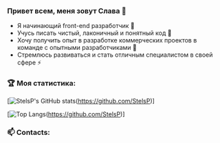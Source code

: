 ### Привет всем, меня зовут Слава 👋

+ Я начинающий front-end разработчик 🔭
+ Учусь писать чистый, лаконичный и понятный код 🌱
+ Хочу получить опыт в разработке коммерческих проектов в команде с опытными разработчиками 👯
+ Стремлюсь развиваться и стать отличным специалистом в своей сфере ⚡

### 🏆 Моя статистика:
[![StelsP's GitHub stats](https://github-readme-stats.vercel.app/api?username=StelsP&theme=dark&show_icons=true)(https://github.com/StelsP)]

[![Top Langs](https://github-readme-stats.vercel.app/api/top-langs/?username=StelsP&layout=compact&theme=dark&show_icons=true)(https://github.com/StelsP)]

### 📫 Contacts:
